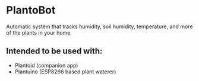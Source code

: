# **PlantoBot**

Automatic system that tracks humidity, soil humidity, temperature, and more of the plants in your home.

## **Intended to be used with:**

- Plantoid (companion app)
- Plantuino (ESP8266 based plant waterer)


